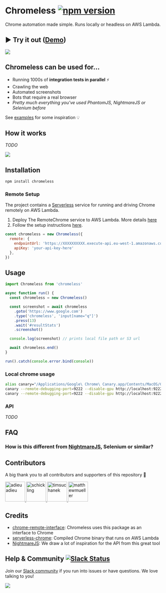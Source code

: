# Chromeless [![npm version](https://badge.fury.io/js/chromeless.svg)](https://badge.fury.io/js/chromeless)

Chrome automation made simple. Runs locally or headless on AWS Lambda.

## ▶️ Try it out ([Demo](https://chromeless.netlify.com/))

[![](http://i.imgur.com/i1gtCzy.png)](https://chromeless.netlify.com/)

## Chromeless can be used for...

* Running 1000s of **integration tests in parallel** ⚡️
* Crawling the web
* Automated screenshots
* Bots that require a real browser
* *Pretty much everything you've used PhantomJS, NightmareJS or Selenium before*

See [examples](/examples) for some inspiration 💡

## How it works

*TODO*

![](http://imgur.com/pvnaOnk.png)

## Installation
```sh
npm install chromeless
```

### Remote Setup

The project contains a [Serverless](https://serverless.com/) service for running and driving Chrome remotely on AWS Lambda.

1. Deploy The RemoteChrome service to AWS Lambda. More details [here](https://github.com/graphcool/chromeless/tree/master/serverless#setup)
2. Follow the setup instructions [here](https://github.com/graphcool/chromeless/tree/master/serverless#remotechrome).

```js
const chromeless = new Chromeless({
  remote: {
    endpointUrl: 'https://XXXXXXXXXX.execute-api.eu-west-1.amazonaws.com/dev'
    apiKey: 'your-api-key-here'
  },
})
```

## Usage
```js
import Chromeless from 'chromeless'

async function run() {
  const chromeless = new Chromeless()

  const screenshot = await chromeless
    .goto('https://www.google.com')
    .type('chromeless', 'input[name="q"]')
    .press(13)
    .wait('#resultStats')
    .screenshot()

  console.log(screenshot) // prints local file path or S3 url

  await chromeless.end()
}

run().catch(console.error.bind(console))
```

### Local chrome usage

```sh
alias canary="/Applications/Google\ Chrome\ Canary.app/Contents/MacOS/Google\ Chrome\ Canary"
canary --remote-debugging-port=9222 --disable-gpu http://localhost:9222
canary --remote-debugging-port=9222 --disable-gpu http://localhost:9222 --headless
```

### API

*TODO*

## FAQ

### How is this different from [NightmareJS](https://github.com/segmentio/nightmare), Selenium or similar?

## Contributors

A big thank you to all contributors and supporters of this repository 💚

<a href="https://github.com/adieuadieu/" target="_blank">
  <img src="https://github.com/adieuadieu.png?size=64" width="64" height="64" alt="adieuadieu">
</a>
<a href="https://github.com/schickling/" target="_blank">
  <img src="https://github.com/schickling.png?size=64" width="64" height="64" alt="schickling">
</a>
<a href="https://github.com/timsuchanek/" target="_blank">
  <img src="https://github.com/timsuchanek.png?size=64" width="64" height="64" alt="timsuchanek">
</a>
<a href="https://github.com/matthewmueller/" target="_blank">
  <img src="https://github.com/matthewmueller.png?size=64" width="64" height="64" alt="matthewmueller">
</a>


## Credits

* [chrome-remote-interface](https://github.com/cyrus-and/chrome-remote-interface): Chromeless uses this package as an interface to Chrome
* [serverless-chrome](https://github.com/adieuadieu/serverless-chrome): Compiled Chrome binary that runs on AWS Lambda
* [NightmareJS](https://github.com/segmentio/nightmare): We draw a lot of inspiration for the API from this great tool


## Help & Community [![Slack Status](https://slack.graph.cool/badge.svg)](https://slack.graph.cool)

Join our [Slack community](http://slack.graph.cool/) if you run into issues or have questions. We love talking to you!

![](http://i.imgur.com/5RHR6Ku.png)
